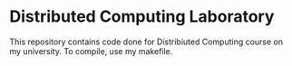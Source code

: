 # Distributed Computing Laboratory
This repository contains code done for Distribiuted Computing course on my university.
To compile, use my makefile.

